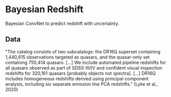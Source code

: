 # Bayesian Redshift

Bayesian ConvNet to predict redshift with uncertainty.

## Data

"The catalog consists of two subcatalogs: the DR16Q superset containing 1,440,615 observations targeted as quasars, and the quasar-only set containing 750,414 quasars.
[...]
We include automated pipeline redshifts for all quasars observed as part of SDSS-III/IV and confident visual inspection redshifts for 320,161 quasars [probably objects not spectra].
[...]
DR16Q includes homogeneous redshifts derived using principal component analysis, including six separate emission line PCA redshifts." (Lyke et al., 2020)
